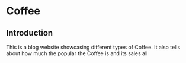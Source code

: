 # Coffee
## Introduction
This is a blog website showcasing different types of Coffee. It also tells about how much the popular the Coffee is and its sales all  
